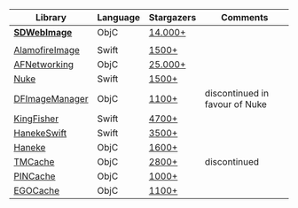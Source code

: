 Library | Language | Stargazers | Comments
------- | -------- | ---------- | --------
[**SDWebImage**](https://github.com/rs/SDWebImage) | ObjC | [14.000+](http://ghbtns.com/github-btn.html?user=rs&repo=SDWebImage&type=watch&count=true)
 | | |
[AlamofireImage](https://github.com/Alamofire/AlamofireImage) | Swift | [1500+](http://ghbtns.com/github-btn.html?user=Alamofire&repo=AlamofireImage&type=watch&count=true)
[AFNetworking](https://github.com/AFNetworking/AFNetworking) | ObjC | [25.000+](http://ghbtns.com/github-btn.html?user=AFNetworking&repo=AFNetworking&type=watch&count=true)
[Nuke](https://github.com/kean/Nuke) | Swift | [1500+](http://ghbtns.com/github-btn.html?user=kean&repo=Nuke&type=watch&count=true)
[DFImageManager](https://github.com/kean/DFImageManager) | ObjC | [1100+](http://ghbtns.com/github-btn.html?user=kean&repo=DFImageManager&type=watch&count=true) | discontinued in favour of Nuke
[KingFisher](https://github.com/onevcat/Kingfisher) | Swift | [4700+](http://ghbtns.com/github-btn.html?user=onevcat&repo=Kingfisher&type=watch&count=true)
[HanekeSwift](https://github.com/Haneke/HanekeSwift) | Swift | [3500+](http://ghbtns.com/github-btn.html?user=Haneke&repo=HanekeSwift&type=watch&count=true)
[Haneke](https://github.com/Haneke/Haneke) | ObjC | [1600+](http://ghbtns.com/github-btn.html?user=Haneke&repo=Haneke&type=watch&count=true)
[TMCache](https://github.com/tumblr/TMCache) | ObjC | [2800+](http://ghbtns.com/github-btn.html?user=tumblr&repo=TMCache&type=watch&count=true) | discontinued
[PINCache](https://github.com/pinterest/PINCache) | ObjC | [1000+](http://ghbtns.com/github-btn.html?user=pinterest&repo=PINCache&type=watch&count=true)
[EGOCache](https://github.com/enormego/EGOCache) | ObjC | [1100+](http://ghbtns.com/github-btn.html?user=enormego&repo=EGOCache&type=watch&count=true)